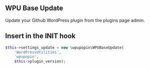WPU Base Update
---

Update your Github WordPress plugin from the plugins page admin.

## Insert in the INIT hook

```php
$this->settings_update = new \wpupopin\WPUBaseUpdate(
    'WordPressUtilities',
    'wpupopin',
    $this->plugin_version);
```
